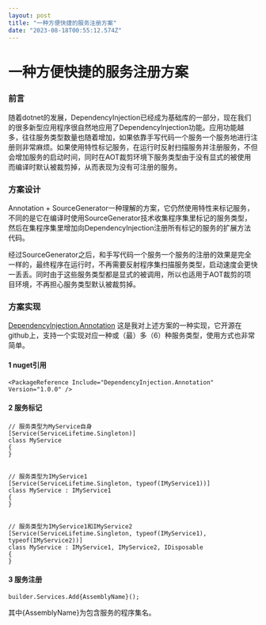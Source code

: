 ```yaml
---
layout: post
title: "一种方便快捷的服务注册方案"
date: "2023-08-18T00:55:12.574Z"
---
```

一种方便快捷的服务注册方案
=============

### 前言

随着dotnet的发展，DependencyInjection已经成为基础库的一部分，现在我们的很多新型应用程序很自然地应用了DependencyInjection功能。应用功能越多，往往服务类型数量也随着增加，如果依靠手写代码一个服务一个服务地进行注册则非常麻烦。如果使用特性标记服务，在运行时反射扫描服务并注册服务，不但会增加服务的启动时间，同时在AOT裁剪环境下服务类型由于没有显式的被使用而编译时默认被裁剪掉，从而表现为没有可注册的服务。

### 方案设计

Annotation + SourceGenerator一种理解的方案，它仍然使用特性来标记服务，不同的是它在编译时使用SourceGenerator技术收集程序集里标记的服务类型，然后在集程序集里增加向DependencyInjection注册所有标记的服务的扩展方法代码。

经过SourceGenerator之后，和手写代码一个服务一个服务的注册的效果是完全一样的，最终程序在运行时，不再需要反射程序集扫描服务类型，启动速度会更快一丢丢。同时由于这些服务类型都是显式的被调用，所以也适用于AOT裁剪的项目环境，不再担心服务类型默认被裁剪掉。

### 方案实现

[DependencyInjection.Annotation](https://github.com/xljiulang/DependencyInjection.Annotation) 这是我对上述方案的一种实现，它开源在github上，支持一个实现对应一种或（最）多（6）种服务类型，使用方式也非常简单。

#### 1 nuget引用

    <PackageReference Include="DependencyInjection.Annotation" Version="1.0.0" />
    

#### 2 服务标记

    // 服务类型为MyService自身
    [Service(ServiceLifetime.Singleton)]
    class MyService 
    {    
    }
    

    // 服务类型为IMyService1
    [Service(ServiceLifetime.Singleton, typeof(IMyService1))]
    class MyService : IMyService1
    {    
    }
    

    // 服务类型为IMyService1和IMyService2
    [Service(ServiceLifetime.Singleton, typeof(IMyService1), typeof(IMyService2))]
    class MyService : IMyService1, IMyService2, IDisposable
    {    
    }
    

#### 3 服务注册

    builder.Services.Add{AssemblyName}();
    

其中{AssemblyName}为包含服务的程序集名。